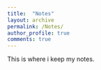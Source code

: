 ```yaml
---
title:  "Notes"
layout: archive
permalink: /Notes/
author_profile: true
comments: true
---
```


This is where i keep my notes.